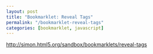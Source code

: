 ```yaml
---
layout: post
title: "Bookmarklet: Reveal Tags"
permalink: "/bookmarklet-reveal-tags"
categories: [bookmarklet, javascript]
---
```


<a href="http://simon.html5.org/sandbox/bookmarklets/reveal-tags">http://simon.html5.org/sandbox/bookmarklets/reveal-tags</a>
